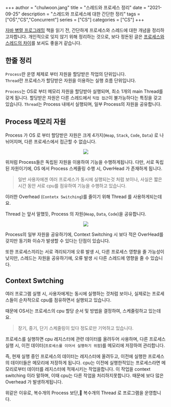 +++ 
author = "chulwoon.jang" 
title = "스레드와 프로세스 정리" 
date = "2021-09-25" 
description = "스레드와 프로세스에 대한 간단한 정리" 
tags = ["OŚ","CS","Concurrent"] 
series = ["CS"] 
categories = ["CS"] 
+++

[자바 병렬 프로그래밍](http://www.yes24.com/Product/Goods/3015162) 책을 읽기 전, 간단하게 프로세스와 스레드에 대한 개념을 정리하고자합니다.
개인적으로 잊지 않기 위해 정리하는 것으로, 보다 정돈된 글은 [프로세스와 스레드의 차이](https://velog.io/@raejoonee/%ED%94%84%EB%A1%9C%EC%84%B8%EC%8A%A4%EC%99%80-%EC%8A%A4%EB%A0%88%EB%93%9C%EC%9D%98-%EC%B0%A8%EC%9D%B4)를 보셔도 좋을거 같습니다.

## 한줄 정리 

`Process`란 운영 체제로 부터 자원을 할당받은 작업의 단위입니다.   
`Thread`란 프로세스가 할당받은 자원을 이용하는 실행 흐름 단위입니다.

`Process`는 OS로 부터 메모리 자원을 할당받아 실행되며, 최소 1개의 main Thread를 갖게 됩니다. 
할당받은 자원은 다른 스레드에서 `직접 접근`이 불가능하다는 특징을 갖고 있습니다.
`Thread`는 Process 내에서 실행되며, 일부 Process의 자원을 공유합니다. 

## Process 메모리 자원 

Process 가 OS 로 부터 할당받은 자원은 크게 4가지(`Heap`, `Stack`, `Code`, `Data`) 로 나뉘어지며, 다른 프로세스에서 접근할 수 없습니다.

<center>
    <img src="/images/process-area.png">
</center>

위처럼 Process들은 독립된 자원을 이용하여 기능을 수행하게됩니다. 다만, 서로 독립된 자원이기에, OS 에서 Process 스케줄링 수행 시, OverHead 가 존재하게 됩니다.

> 일반 사용자에겐 여러 프로세스가 동시에 실행되는것 처럼 보이나, 사실은 짧은 시간 동안 서로 cpu를 점유하여 기능을 수행하고 있습니다.

이러한 Overhead (`Contetx Switching`)를 줄이기 위해 Thread 를 사용하게되는데요.

Thread 는 앞서 말했듯, Process 의 자원(`Heap`, `Data`, `Code`)을 공유합니다.

<center>
    <img src="/images/thread.png">
</center>

Process의 일부 자원을 공유하기에, Context Switching 시 보다 적은 OverHead를 갖지만 동기화 이슈가 발생할 수 있다는 단점이 있습니다.

또한 프로세스끼리는 서로 격리되기에 오류 발생 시, 다른 프로세스 영향을 줄 가능성이 낮지만, 스레드는 자원을 공유하기에, 오류 발생 시 다른 스레드에 영향을 줄 수 있습니다.

## Context Swtching 

여러 프로그램 실행 시, 사용자에게는 동시에 실행하는 것처럼 보이나, 실제로는 프로세스들이 순차적으로 cpu를 점유하면서 실행되고 있습니다.

때문에 OS서는 프로세스의 cpu 할당 순서 및 방법을 결정하여, 스케줄링하고 있는데요.

> 장기, 중기, 단기 스케줄링이 있다 정도로만 기억하고 있습니다.

프로세스를 실행하면 cpu 레지스터에 관련 데이터를 올려두어 사용하며, 다른 프로세스 실행 시, 이전 데이터(`프로세스를 이어서 실행하기 위함`)를 메모리에 저장하여 관리합니다.

즉, 현재 실행 중인 프로세스의 데이터는 레지스터에 올려두고, 이전에 실행한 프로세스의 데이터들은 메모리에 저장하게 됩니다. cpu는 이전에 실행한적있는 프로세스라면 메모리로부터 데이터를 레지스터에 적재시키는 작업을합니다. 
이 작업을 context switching 이라 말하며, 이때 cpu는 다른 작업을 처리하지못합니다. 때문에 보다 많은 Overhead 가 발생하게됩니다. 

위같은 이유로, 복수개의 Process 보단, 복수개의 Thread 로 프로그램을 운영합니다.

